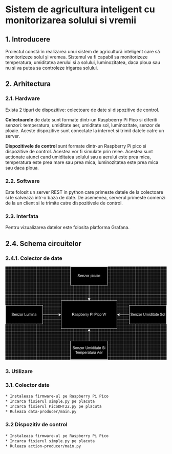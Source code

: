 # Sistem de agricultura inteligent cu monitorizarea solului si vremii


## 1. Introducere

Proiectul constă în realizarea unui sistem de agricultură inteligent care să monitorizeze solul și vremea. Sistemul va fi capabil sa monitorizeze temperatura, umiditatea aerului si a solului, luminozitatea, daca ploua sau nu si va putea sa controleze irigarea solului.

## 2. Arhitectura

### 2.1. Hardware

Exista 2 tipuri de dispozitive: colectoare de date si dispozitive de control.

__Colectoarele__ de date sunt formate dintr-un Raspbeerry Pi Pico si diferiti senzori: temperatura, umiditate aer, umiditate sol, luminozitate, senzor de ploaie. Aceste dispozitive sunt conectate la internet si trimit datele catre un server. 

__Dispozitivele de control__ sunt formate dintr-un Raspberry Pi pico si dispozitive de control. Acestea vor fi simulate prin relee. Acestea sunt actionate atunci cand umiditatea solului sau a aerului este prea mica, temperatura este prea mare sau prea mica, luminozitatea este prea mica sau daca ploua.

### 2.2. Software

Este folosit un server REST in python care primeste datele de la colectoare si le salveaza intr-o baza de date. De asemenea, serverul primeste comenzi de la un client si le trimite catre dispozitivele de control.

### 2.3. Interfata

Pentru vizualizarea datelor este folosita platforma Grafana.

## 2.4. Schema circuitelor

### 2.4.1. Colector de date

![Colector de date](res/colector.jpg)

### 3. Utilizare

### 3.1. Colector date

	* Instaleaza firmware-ul pe Raspberry Pi Pico
	* Incarca fisierul simple.py pe placuta
	* Incarca fisierul PicoDHT22.py pe placuta
	* Ruleaza data-producer/main.py

### 3.2 Dispozitiv de control

	* Instaleaza firmware-ul pe Raspberry Pi Pico
	* Incarca fisierul simple.py pe placuta
	* Ruleaza action-producer/main.py


